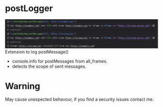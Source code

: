 # postLogger
![Extension icon](preview.png)
Extension to log postMessage()
- console.info for postMessages from all_frames.
- detects the scope of sent messages.


# Warning
May cause unexpected behavour, if you find a security issues contact me.
